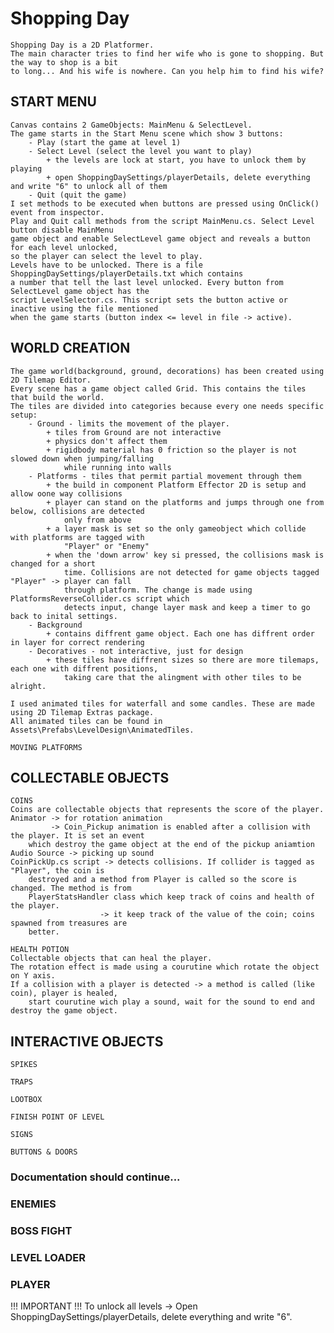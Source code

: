 
# Shopping Day

	Shopping Day is a 2D Platformer. 
	The main character tries to find her wife who is gone to shopping. But the way to shop is a bit 
	to long... And his wife is nowhere. Can you help him to find his wife?
	
## START MENU
	Canvas contains 2 GameObjects: MainMenu & SelectLevel.
	The game starts in the Start Menu scene which show 3 buttons:
		- Play (start the game at level 1)
		- Select Level (select the level you want to play)
			+ the levels are lock at start, you have to unlock them by playing
			+ open ShoppingDaySettings/playerDetails, delete everything and write "6" to unlock all of them
		- Quit (quit the game)
	I set methods to be executed when buttons are pressed using OnClick() event from inspector.
	Play and Quit call methods from the script MainMenu.cs. Select Level button disable MainMenu
	game object and enable SelectLevel game object and reveals a button for each level unlocked,
	so the player can select the level to play.
	Levels have to be unlocked. There is a file ShoppingDaySettings/playerDetails.txt which contains 
	a number that tell the last level unlocked. Every button from SelectLevel game object has the 
	script LevelSelector.cs. This script sets the button active or inactive using the file mentioned
	when the game starts (button index <= level in file -> active).
	
	
## WORLD CREATION
	The game world(background, ground, decorations) has been created using 2D Tilemap Editor.
	Every scene has a game object called Grid. This contains the tiles that build the world.
	The tiles are divided into categories because every one needs specific setup:
		- Ground - limits the movement of the player.
			+ tiles from Ground are not interactive
			+ physics don't affect them
			+ rigidbody material has 0 friction so the player is not slowed down when jumping/falling 
				while running into walls
		- Platforms - tiles that permit partial movement through them
			+ the build in component Platform Effector 2D is setup and allow oone way collisions
			+ player can stand on the platforms and jumps through one from below, collisions are detected
				only from above
			+ a layer mask is set so the only gameobject which collide with platforms are tagged with
				"Player" or "Enemy"
			+ when the 'down arrow' key si pressed, the collisions mask is changed for a short
				time. Collisions are not detected for game objects tagged "Player" -> player can fall 
				through platform. The change is made using PlatformsReverseCollider.cs script which
				detects input, change layer mask and keep a timer to go back to inital settings.
		- Background 
			+ contains diffrent game object. Each one has diffrent order in layer for correct rendering
		- Decoratives - not interactive, just for design
			+ these tiles have diffrent sizes so there are more tilemaps, each one with diffrent positions, 
				taking care that the alingment with other tiles to be alright.
	
	I used animated tiles for waterfall and some candles. These are made using 2D Tilemap Extras package.
	All animated tiles can be found in Assets\Prefabs\LevelDesign\AnimatedTiles.
	
	MOVING PLATFORMS
	
	
## COLLECTABLE OBJECTS

	COINS
	Coins are collectable objects that represents the score of the player. 
	Animator -> for rotation animation
			 -> Coin_Pickup animation is enabled after a collision with the player. It is set an event 
		which destroy the game object at the end of the pickup aniamtion 
	Audio Source -> picking up sound
	CoinPickUp.cs script -> detects collisions. If collider is tagged as "Player", the coin is
		destroyed and a method from Player is called so the score is changed. The method is from
		PlayerStatsHandler class which keep track of coins and health of the player.
						-> it keep track of the value of the coin; coins spawned from treasures are
		better.
		
	HEALTH POTION
	Collectable objects that can heal the player.
	The rotation effect is made using a courutine which rotate the object on Y axis.
	If a collision with a player is detected -> a method is called (like coin), player is healed,
		start courutine wich play a sound, wait for the sound to end and destroy the game object.
	
## INTERACTIVE OBJECTS

	SPIKES
	
	TRAPS
	
	LOOTBOX
	
	FINISH POINT OF LEVEL
	
	SIGNS
	
	BUTTONS & DOORS
	
### Documentation should continue...
	
### ENEMIES

### BOSS FIGHT

### LEVEL LOADER

### PLAYER
	

 !!! IMPORTANT !!!
To unlock all levels
	-> Open ShoppingDaySettings/playerDetails, delete everything and write "6".
	
	
	
